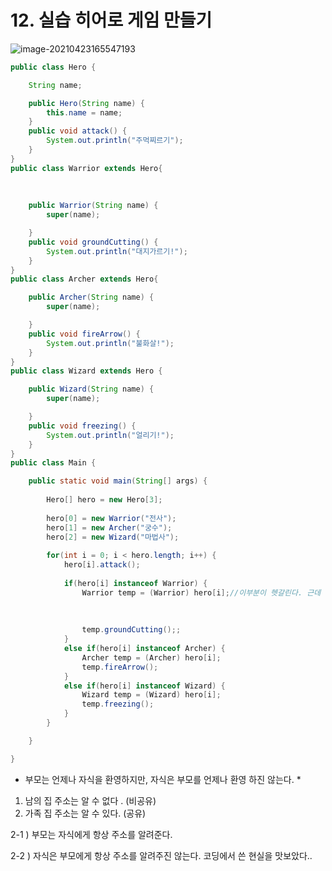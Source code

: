 # 12. 실습 히어로 게임 만들기

![image-20210423165547193](C:\Users\aodeh\AppData\Roaming\Typora\typora-user-images\image-20210423165547193.png)

```java
public class Hero {

	String name;

	public Hero(String name) {
		this.name = name;
	}
	public void attack() {
		System.out.println("주먹찌르기");
	}
}
public class Warrior extends Hero{
	
	
	
	public Warrior(String name) {
		super(name);

	}
	public void groundCutting() {
		System.out.println("대지가르기!");
	}
}
public class Archer extends Hero{

	public Archer(String name) {
		super(name);

	}
	public void fireArrow() {
		System.out.println("불화살!");
	}
}
public class Wizard extends Hero {

	public Wizard(String name) {
		super(name);

	}
	public void freezing() {
		System.out.println("얼리기!");
	}
}
public class Main {

	public static void main(String[] args) {
		
		Hero[] hero = new Hero[3];
		
		hero[0] = new Warrior("전사");
		hero[1] = new Archer("궁수");
		hero[2] = new Wizard("마법사");
		
		for(int i = 0; i < hero.length; i++) {
			hero[i].attack();
			
			if(hero[i] instanceof Warrior) {
				Warrior temp = (Warrior) hero[i];//이부분이 헷갈린다. 근데 생각해보면 hero.으로 접근
																				//이 불가능하다. 부모에서 아들은 접근 불가하네..?
																				//이런식으로 형변환으로 부모클레스를 아들 클레스로 변환
																				//한 뒤 넣는다. 다형성 때문에 가능하다. 
				temp.groundCutting();; 
			}
			else if(hero[i] instanceof Archer) {
				Archer temp = (Archer) hero[i];
				temp.fireArrow();
			}
			else if(hero[i] instanceof Wizard) {
				Wizard temp = (Wizard) hero[i];
				temp.freezing();
			}
		}

	}

}
```

- 부모는 언제나 자식을 환영하지만, 자식은 부모를 언제나 환영 하진 않는다. *

1. 남의 집 주소는 알 수 없다 . (비공유)
2. 가족 집 주소는 알 수 있다. (공유)

2-1 ) 부모는 자식에게 항상 주소를 알려준다.

2-2 ) 자식은 부모에게 항상 주소를 알려주진 않는다. 코딩에서 쓴 현실을 맛보았다..